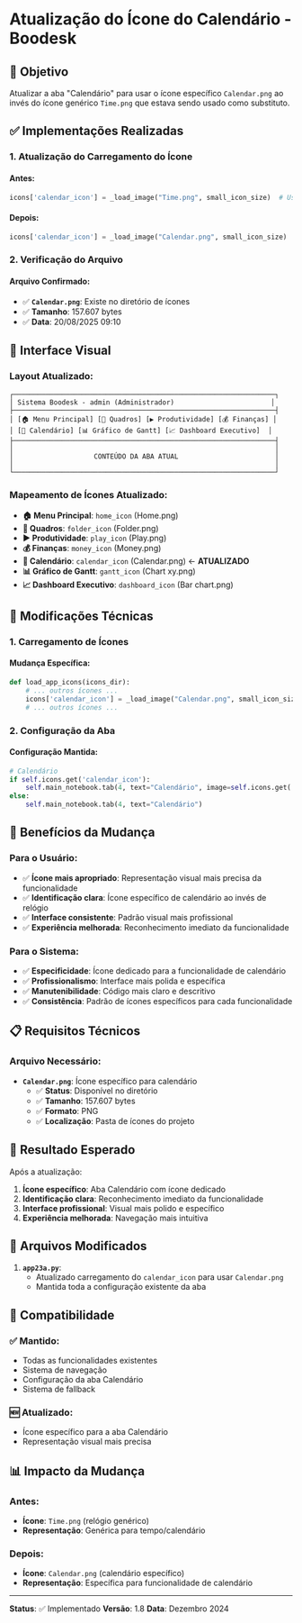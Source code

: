 # Atualização do Ícone do Calendário - Boodesk

## 🎯 Objetivo

Atualizar a aba "Calendário" para usar o ícone específico `Calendar.png` ao invés do ícone genérico `Time.png` que estava sendo usado como substituto.

## ✅ Implementações Realizadas

### 1. **Atualização do Carregamento do Ícone**

#### Antes:
```python
icons['calendar_icon'] = _load_image("Time.png", small_icon_size)  # Usar Time como calendar
```

#### Depois:
```python
icons['calendar_icon'] = _load_image("Calendar.png", small_icon_size)  # Ícone específico para calendário
```

### 2. **Verificação do Arquivo**

#### Arquivo Confirmado:
- ✅ **`Calendar.png`**: Existe no diretório de ícones
- ✅ **Tamanho**: 157.607 bytes
- ✅ **Data**: 20/08/2025 09:10

## 🎨 Interface Visual

### Layout Atualizado:
```
┌─────────────────────────────────────────────────────────────────┐
│ Sistema Boodesk - admin (Administrador)                        │
├─────────────────────────────────────────────────────────────────┤
│ [🏠 Menu Principal] [📁 Quadros] [▶️ Produtividade] [💰 Finanças] │
│ [📅 Calendário] [📊 Gráfico de Gantt] [📈 Dashboard Executivo]  │
├─────────────────────────────────────────────────────────────────┤
│                                                                 │
│                    CONTEÚDO DA ABA ATUAL                        │
│                                                                 │
└─────────────────────────────────────────────────────────────────┘
```

### Mapeamento de Ícones Atualizado:
- **🏠 Menu Principal**: `home_icon` (Home.png)
- **📁 Quadros**: `folder_icon` (Folder.png)
- **▶️ Produtividade**: `play_icon` (Play.png)
- **💰 Finanças**: `money_icon` (Money.png)
- **📅 Calendário**: `calendar_icon` (Calendar.png) ← **ATUALIZADO**
- **📊 Gráfico de Gantt**: `gantt_icon` (Chart xy.png)
- **📈 Dashboard Executivo**: `dashboard_icon` (Bar chart.png)

## 🔧 Modificações Técnicas

### 1. **Carregamento de Ícones**

#### Mudança Específica:
```python
def load_app_icons(icons_dir):
    # ... outros ícones ...
    icons['calendar_icon'] = _load_image("Calendar.png", small_icon_size)  # Ícone específico para calendário
    # ... outros ícones ...
```

### 2. **Configuração da Aba**

#### Configuração Mantida:
```python
# Calendário
if self.icons.get('calendar_icon'):
    self.main_notebook.tab(4, text="Calendário", image=self.icons.get('calendar_icon'), compound=tk.LEFT)
else:
    self.main_notebook.tab(4, text="Calendário")
```

## 🚀 Benefícios da Mudança

### Para o Usuário:
- ✅ **Ícone mais apropriado**: Representação visual mais precisa da funcionalidade
- ✅ **Identificação clara**: Ícone específico de calendário ao invés de relógio
- ✅ **Interface consistente**: Padrão visual mais profissional
- ✅ **Experiência melhorada**: Reconhecimento imediato da funcionalidade

### Para o Sistema:
- ✅ **Especificidade**: Ícone dedicado para a funcionalidade de calendário
- ✅ **Profissionalismo**: Interface mais polida e específica
- ✅ **Manutenibilidade**: Código mais claro e descritivo
- ✅ **Consistência**: Padrão de ícones específicos para cada funcionalidade

## 📋 Requisitos Técnicos

### Arquivo Necessário:
- **`Calendar.png`**: Ícone específico para calendário
  - ✅ **Status**: Disponível no diretório
  - ✅ **Tamanho**: 157.607 bytes
  - ✅ **Formato**: PNG
  - ✅ **Localização**: Pasta de ícones do projeto

## 🎯 Resultado Esperado

Após a atualização:

1. **Ícone específico**: Aba Calendário com ícone dedicado
2. **Identificação clara**: Reconhecimento imediato da funcionalidade
3. **Interface profissional**: Visual mais polido e específico
4. **Experiência melhorada**: Navegação mais intuitiva

## 📁 Arquivos Modificados

1. **`app23a.py`**:
   - Atualizado carregamento do `calendar_icon` para usar `Calendar.png`
   - Mantida toda a configuração existente da aba

## 🔄 Compatibilidade

### ✅ **Mantido**:
- Todas as funcionalidades existentes
- Sistema de navegação
- Configuração da aba Calendário
- Sistema de fallback

### 🆕 **Atualizado**:
- Ícone específico para a aba Calendário
- Representação visual mais precisa

## 📊 Impacto da Mudança

### Antes:
- **Ícone**: `Time.png` (relógio genérico)
- **Representação**: Genérica para tempo/calendário

### Depois:
- **Ícone**: `Calendar.png` (calendário específico)
- **Representação**: Específica para funcionalidade de calendário

---

**Status**: ✅ Implementado
**Versão**: 1.8
**Data**: Dezembro 2024
